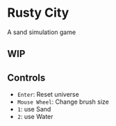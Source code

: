 # Rusty City
A sand simulation game

## WIP

## Controls

- `Enter`: Reset universe
- `Mouse Wheel`: Change brush size
- `1`: use Sand
- `2`: use Water